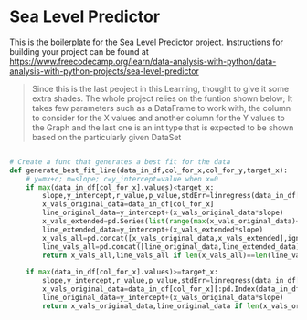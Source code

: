 # Sea Level Predictor

This is the boilerplate for the Sea Level Predictor project. Instructions for building your project can be found at https://www.freecodecamp.org/learn/data-analysis-with-python/data-analysis-with-python-projects/sea-level-predictor

> Since this is the last peoject in this Learning, thought to give it some extra shades.
The whole project relies on the funtion shown below; It takes few parameters such as a DataFrame to work with, the column to consider for the X values and another column for the Y values to the Graph and the last one is an int type that is expected to be shown based on the particularly given DataSet

```python

# Create a func that generates a best fit for the data
def generate_best_fit_line(data_in_df,col_for_x,col_for_y,target_x):
    # y=mx+c; m=slope; c=y_intercept=value when x=0
    if max(data_in_df[col_for_x].values)<target_x:
        slope,y_intercept,r_value,p_value,stdErr=linregress(data_in_df[col_for_x],data_in_df[col_for_y])
        x_vals_original_data=data_in_df[col_for_x]
        line_original_data=y_intercept+(x_vals_original_data*slope)
        x_vals_extended=pd.Series(list(range(max(x_vals_original_data)+1,target_x+1)))
        line_extended_data=y_intercept+(x_vals_extended*slope)
        x_vals_all=pd.concat([x_vals_original_data,x_vals_extended],ignore_index=True)
        line_vals_all=pd.concat([line_original_data,line_extended_data],ignore_index=True)
        return x_vals_all,line_vals_all if len(x_vals_all)==len(line_vals_all) else None
    
    if max(data_in_df[col_for_x].values)>=target_x:
        slope,y_intercept,r_value,p_value,stdErr=linregress(data_in_df[col_for_x][:pd.Index(data_in_df[col_for_x]).get_loc(target_x)],data_in_df[col_for_y][:pd.Index(data_in_df[col_for_x]).get_loc(target_x)])
        x_vals_original_data=data_in_df[col_for_x][:pd.Index(data_in_df[col_for_x]).get_loc(target_x)]
        line_original_data=y_intercept+(x_vals_original_data*slope)
        return x_vals_original_data,line_original_data if len(x_vals_original_data)==len(line_original_data) else None


```